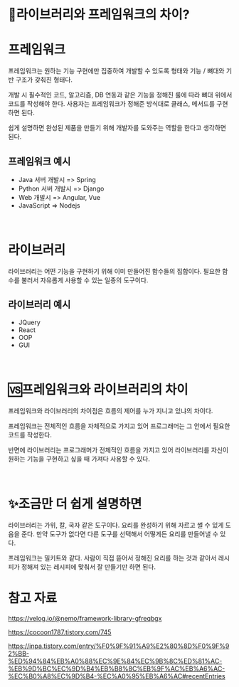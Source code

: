 📌라이브러리와 프레임워크의 차이?
====

# 프레임워크
프레임워크는 원하는 기능 구현에만 집중하여 개발할 수 있도록 형태와 기능 / 뼈대와 기반 구조가 갖춰진 형태다.

개발 시 필수적인 코드, 알고리즘, DB 연동과 같은 기능을 정해진 룰에 따라 뼈대 위에서 코드를 작성해야 한다. 사용자는 프레임워크가 정해준 방식대로 클래스, 메서드를 구현하면 된다. 

쉽게 설명하면 완성된 제품을 만들기 위해 개발자를 도와주는 역할을 한다고 생각하면 된다.

## 프레임워크 예시
- Java 서버 개발시 => Spring
- Python 서버 개발시 => Django
- Web 개발시 => Angular, Vue
- JavaScript => Nodejs

<br>

# 라이브러리
라이브러리는 어떤 기능을 구현하기 위해 이미 만들어진 함수들의 집합이다. 필요한 함수를 불러서 자유롭게 사용할 수 있는 일종의 도구이다.

## 라이브러리 예시
- JQuery
- React
- OOP
- GUI

<br>

# 🆚프레임워크와 라이브러리의 차이
프레임워크와 라이브러리의 차이점은 흐름의 제어를 누가 지니고 있냐의 차이다.

프레임워크는 전체적인 흐름을 자체적으로 가지고 있어 프로그래머는 그 안에서 필요한 코드를 작성한다.

반면에 라이브러리는 프로그래머가 전체적인 흐름을 가지고 있어 라이브러리를 자신이 원하는 기능을 구현하고 싶을 때 가져다 사용할 수 있다.

<br>

# ✨조금만 더 쉽게 설명하면
라이브러리는 가위, 칼, 국자 같은 도구이다. 요리를 완성하기 위해 자르고 썰 수 있게 도움을 준다. 만약 도구가 없다면 다른 도구를 선택해서 어떻게든 요리를 만들어낼 수 있다.

프레임워크는 밀키트와 같다. 사람이 직접 뜯어서 정해진 요리를 하는 것과 같아서 레시피가 정해져 있는 레시피에 맞춰서 잘 만들기만 하면 된다.

# 참고 자료
https://velog.io/@nemo/framework-library-gfreqbgx

https://cocoon1787.tistory.com/745

https://inpa.tistory.com/entry/%F0%9F%91%A9%E2%80%8D%F0%9F%92%BB-%ED%94%84%EB%A0%88%EC%9E%84%EC%9B%8C%ED%81%AC-%EB%9D%BC%EC%9D%B4%EB%B8%8C%EB%9F%AC%EB%A6%AC-%EC%B0%A8%EC%9D%B4-%EC%A0%95%EB%A6%AC#recentEntries
